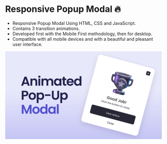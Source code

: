 # Responsive Popup Modal 🔥

- Responsive Popup Modal Using HTML, CSS and JavaScript.
- Contains 3 transition animations.
- Developed first with the Mobile First methodology, then for desktop.
- Compatible with all mobile devices and with a beautiful and pleasant user interface.

![Modal popup](./preview.png)
